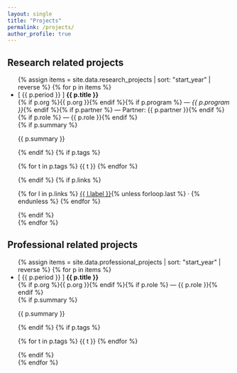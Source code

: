 ```yaml
---
layout: single
title: "Projects"
permalink: /projects/
author_profile: true
---
```


## Research related projects
<ul class="project-list">
{% assign items = site.data.research_projects | sort: "start_year" | reverse %}
{% for p in items %}
  <li class="project-item">
    <div class="project-header">
      <span class="project-period">[ {{ p.period }} ]</span>
      <strong class="project-title">{{ p.title }}</strong>
    </div>
    <div class="project-meta">
      {% if p.org %}{{ p.org }}{% endif %}{% if p.program %} — <em>{{ p.program }}</em>{% endif %}{% if p.partner %} — Partner: {{ p.partner }}{% endif %}{% if p.role %} — {{ p.role }}{% endif %}
    </div>
    {% if p.summary %}<p class="project-summary">{{ p.summary }}</p>{% endif %}
    {% if p.tags %}
      <p class="project-tags">
      {% for t in p.tags %}
        <span class="project-tag">{{ t }}</span>
      {% endfor %}
      </p>
    {% endif %}
    {% if p.links %}
      <p class="project-links">
      {% for l in p.links %}
        <a href="{{ l.url }}" target="_blank" rel="noopener">{{ l.label }}</a>{% unless forloop.last %} · {% endunless %}
      {% endfor %}
      </p>
    {% endif %}
  </li>
{% endfor %}
</ul>

## Professional related projects
<ul class="project-list">
{% assign items = site.data.professional_projects | sort: "start_year" | reverse %}
{% for p in items %}
  <li class="project-item">
    <div class="project-header">
      <span class="project-period">[ {{ p.period }} ]</span>
      <strong class="project-title">{{ p.title }}</strong>
    </div>
    <div class="project-meta">
      {% if p.org %}{{ p.org }}{% endif %}{% if p.role %} — {{ p.role }}{% endif %}
    </div>
    {% if p.summary %}<p class="project-summary">{{ p.summary }}</p>{% endif %}
    {% if p.tags %}
      <p class="project-tags">
      {% for t in p.tags %}
        <span class="project-tag">{{ t }}</span>
      {% endfor %}
      </p>
    {% endif %}
  </li>
{% endfor %}
</ul>

